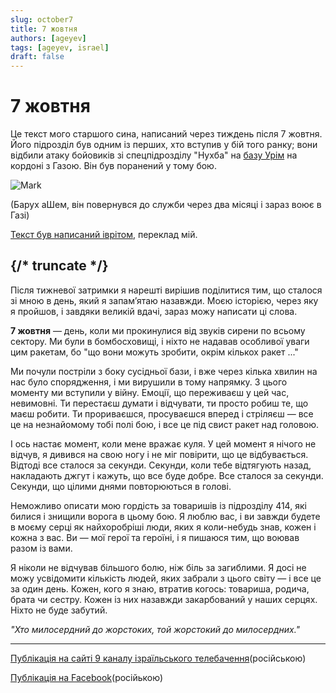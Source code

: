 ```yaml
---
slug: october7
title: 7 жовтня
authors: [ageyev]
tags: [ageyev, israel]
draft: false
---
```


# 7 жовтня 

Це текст мого старшого сина, написаний через тиждень після 7 жовтня. Його підрозділ був одним із перших, хто вступив у бій того ранку; вони відбили атаку бойовиків зі спецпідрозділу "Нухба" на [базу Урім](https://he.wikipedia.org/wiki/%D7%94%D7%A7%D7%A8%D7%91_%D7%91%D7%91%D7%A1%D7%99%D7%A1_%D7%90%D7%95%D7%A8%D7%99%D7%9D) на кордоні з Газою. Він був поранений у тому бою.

![Mark](/img/Illustrations/blog/2024-10-07-october-7/2024-08-18.Mark_with_rifle.jpeg)

(Барух аШем, він повернувся до служби через два місяці і зараз воює в Газі)

[Текст був написаний іврітом](https://www.instagram.com/p/CybeGarsF_p/), переклад мій.

{/* truncate */}
--- 

Після тижневої затримки я нарешті вирішив поділитися тим, що сталося зі мною в день, який я запам’ятаю назавжди. Моєю історією, через яку я пройшов, і завдяки великій вдачі, зараз можу написати ці слова.

**7 жовтня** — день, коли ми прокинулися від звуків сирени по всьому сектору. Ми були в бомбосховищі, і ніхто не надавав особливої уваги цим ракетам, бо "що вони можуть зробити, окрім кількох ракет ..."

Ми почули постріли з боку сусідньої бази, і вже через кілька хвилин на нас було спорядження, і ми вирушили в тому напрямку. З цього моменту ми вступили у війну. Емоції, що переживаєш у цей час, невимовні. Ти перестаєш думати і відчувати, ти просто робиш те, що маєш робити. Ти прориваєшся, просуваєшся вперед і стріляєш — все це на незнайомому тобі полі бою, і все це під свист ракет над головою.

І ось настає момент, коли мене вражає куля. У цей момент я нічого не відчув, я дивився на свою ногу і не міг повірити, що це відбувається. Відтоді все сталося за секунди. Секунди, коли тебе відтягують назад, накладають джгут і кажуть, що все буде добре. Все сталося за секунди. Секунди, що цілими днями повторюються в голові.

Неможливо описати мою гордість за товаришів із підрозділу 414, які билися і знищили ворога в цьому бою. Я люблю вас, і ви завжди будете в моєму серці як найхоробріші люди, яких я коли-небудь знав, кожен і кожна з вас. Ви — мої герої та героїні, і я пишаюся тим, що воював разом із вами.

Я ніколи не відчував більшого болю, ніж біль за загиблими. Я досі не можу усвідомити кількість людей, яких забрали з цього світу — і все це за один день. Кожен, кого я знаю, втратив когось: товариша, родича, брата чи сестру. Кожен із них назавжди закарбований у наших серцях. Ніхто не буде забутий.

*"Хто милосердний до жорстоких, той жорстокий до милосердних."*

--- 

[Публікація на сайті 9 каналу ізраїльського телебачення](https://www.9tv.co.il/Item/79640)(російською)

[Публікація на Facebook](https://www.facebook.com/viktor.ageyev/posts/pfbid0AzoFkvcVD9ka8bMTDJDAzg3YKU2asgU6Prg13G3QT8Wsm3nzue477pjx4zUqyC5Xl)(російькою)
